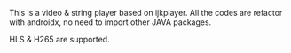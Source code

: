 This is a video & string player based on ijkplayer.
All the codes are refactor with androidx, no need to import other JAVA packages.

HLS & H265 are supported.
